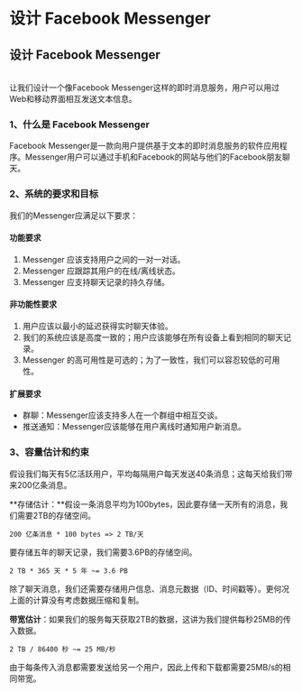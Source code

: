 # 设计 Facebook Messenger

## 设计 Facebook Messenger

\
让我们设计一个像Facebook Messenger这样的即时消息服务，用户可以用过Web和移动界面相互发送文本信息。



### 1、什么是 Facebook Messenger

Facebook Messenger是一款向用户提供基于文本的即时消息服务的软件应用程序。Messenger用户可以通过手机和Facebook的网站与他们的Facebook朋友聊天。



### 2、系统的要求和目标

我们的Messenger应满足以下要求：

#### 功能要求

1. Messenger 应该支持用户之间的一对一对话。
2. Messenger 应跟踪其用户的在线/离线状态。
3. Messenger 应支持聊天记录的持久存储。

#### 非功能性要求

1. 用户应该以最小的延迟获得实时聊天体验。
2. 我们的系统应该是高度一致的；用户应该能够在所有设备上看到相同的聊天记录。
3. Messenger 的高可用性是可选的；为了一致性，我们可以容忍较低的可用性。

#### 扩展要求

* 群聊：Messenger应该支持多人在一个群组中相互交谈。
* 推送通知：Messenger应该能够在用户离线时通知用户新消息。



### 3、容量估计和约束

假设我们每天有5亿活跃用户，平均每隔用户每天发送40条消息；这每天给我们带来200亿条消息。

**存储估计：**假设一条消息平均为100bytes，因此要存储一天所有的消息，我们需要2TB的存储空间。

```
200 亿条消息 * 100 bytes => 2 TB/天
```

要存储五年的聊天记录，我们需要3.6PB的存储空间。

```
2 TB * 365 天 * 5 年 ~= 3.6 PB
```

除了聊天消息，我们还需要存储用户信息、消息元数据（ID、时间戳等）。更何况上面的计算没有考虑数据压缩和复制。

**带宽估计**：如果我们的服务每天获取2TB的数据，这讲为我们提供每秒25MB的传入数据。

```
2 TB / 86400 秒 ~= 25 MB/秒
```

由于每条传入消息都需要发送给另一个用户，因此上传和下载都需要25MB/s的相同带宽。



